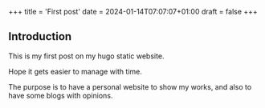 +++
title = 'First post'
date = 2024-01-14T07:07:07+01:00
draft = false
+++

## Introduction

This is my first post on my hugo static website.

Hope it gets easier to manage with time.

The purpose is to have a personal website to show my works, and also
to have some blogs with opinions.